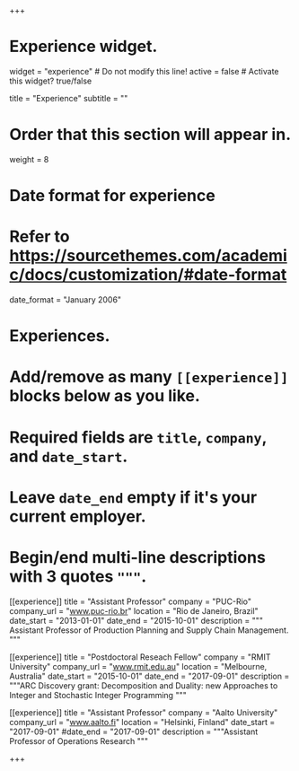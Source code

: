 +++
# Experience widget.
widget = "experience"  # Do not modify this line!
active = false  # Activate this widget? true/false

title = "Experience"
subtitle = ""

# Order that this section will appear in.
weight = 8

# Date format for experience
#   Refer to https://sourcethemes.com/academic/docs/customization/#date-format
date_format = "January 2006"

# Experiences.
#   Add/remove as many `[[experience]]` blocks below as you like.
#   Required fields are `title`, `company`, and `date_start`.
#   Leave `date_end` empty if it's your current employer.
#   Begin/end multi-line descriptions with 3 quotes `"""`.
[[experience]]
  title = "Assistant Professor"
  company = "PUC-Rio"
  company_url = "www.puc-rio.br"
  location = "Rio de Janeiro, Brazil"
  date_start = "2013-01-01"
  date_end = "2015-10-01"
  description = """
  Assistant Professor of Production Planning and Supply Chain Management.
  """

[[experience]]
  title = "Postdoctoral Reseach Fellow"
  company = "RMIT University"
  company_url = "www.rmit.edu.au"
  location = "Melbourne, Australia"
  date_start = "2015-10-01"
  date_end = "2017-09-01"
  description = """ARC Discovery grant: Decomposition and Duality: new Approaches to Integer and Stochastic Integer Programming
"""

[[experience]]
    title = "Assistant Professor"
    company = "Aalto University"
    company_url = "www.aalto.fi"
    location = "Helsinki, Finland"
    date_start = "2017-09-01"
    #date_end = "2017-09-01"
    description = """Assistant Professor of Operations Research 
"""

+++
